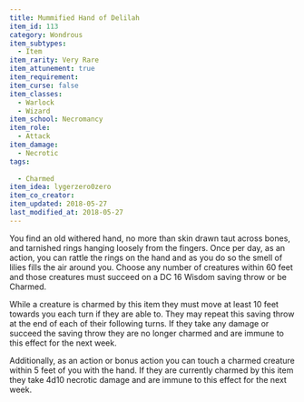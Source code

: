 ```yaml
---
title: Mummified Hand of Delilah
item_id: 113
category: Wondrous
item_subtypes:
  - Item
item_rarity: Very Rare
item_attunement: true
item_requirement:
item_curse: false
item_classes:
  - Warlock
  - Wizard
item_school: Necromancy
item_role:
  - Attack
item_damage:
  - Necrotic
tags:
  
  - Charmed
item_idea: lygerzero0zero
item_co_creator:
item_updated: 2018-05-27
last_modified_at: 2018-05-27
---
```


You find an old withered hand, no more than skin drawn taut across bones, and tarnished rings hanging loosely from the fingers. Once per day, as an action, you can rattle the rings on the hand and as you do so the smell of lilies fills the air around you. Choose any number of creatures within 60 feet and those creatures must succeed on a DC 16 Wisdom saving throw or be Charmed.

While a creature is charmed by this item they must move at least 10 feet towards you each turn if they are able to. They may repeat this saving throw at the end of each of their following turns. If they take any damage or succeed the saving throw they are no longer charmed and are immune to this effect for the next week.

Additionally, as an action or bonus action you can touch a charmed creature within 5 feet of you with the hand. If they are currently charmed by this item they take 4d10 necrotic damage and are immune to this effect for the next week.
